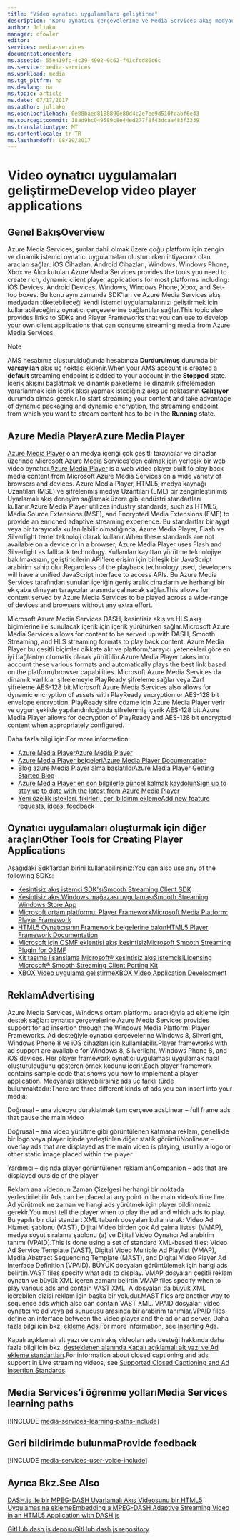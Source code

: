 ```yaml
---
title: "Video oynatıcı uygulamaları geliştirme"
description: "Konu oynatıcı çerçevelerine ve Media Services akış medyadan tüketebileceği kendi istemci uygulamalarınızı geliştirmek için kullanabileceğiniz eklentileri bağlantılar sağlar."
author: Juliako
manager: cfowler
editor: 
services: media-services
documentationcenter: 
ms.assetid: 55e419fc-4c39-4902-9c62-f41cfcd86c6c
ms.service: media-services
ms.workload: media
ms.tgt_pltfrm: na
ms.devlang: na
ms.topic: article
ms.date: 07/17/2017
ms.author: juliako
ms.openlocfilehash: 0e88baed8188890e80d4c2e7ee9d510fdabf6e43
ms.sourcegitcommit: 18ad9bc049589c8e44ed277f8f43dcaa483f3339
ms.translationtype: MT
ms.contentlocale: tr-TR
ms.lasthandoff: 08/29/2017
---
```

# <a name="develop-video-player-applications"></a><span data-ttu-id="fa4c4-103">Video oynatıcı uygulamaları geliştirme</span><span class="sxs-lookup"><span data-stu-id="fa4c4-103">Develop video player applications</span></span>
## <a name="overview"></a><span data-ttu-id="fa4c4-104">Genel Bakış</span><span class="sxs-lookup"><span data-stu-id="fa4c4-104">Overview</span></span>
<span data-ttu-id="fa4c4-105">Azure Media Services, şunlar dahil olmak üzere çoğu platform için zengin ve dinamik istemci oynatıcı uygulamaları oluştururken ihtiyacınız olan araçları sağlar: iOS Cihazları, Android Cihazları, Windows, Windows Phone, Xbox ve Alıcı kutuları.</span><span class="sxs-lookup"><span data-stu-id="fa4c4-105">Azure Media Services provides the tools you need to create rich, dynamic client player applications for most platforms including: iOS Devices, Android Devices, Windows, Windows Phone, Xbox, and Set-top boxes.</span></span> <span data-ttu-id="fa4c4-106">Bu konu aynı zamanda SDK'ları ve Azure Media Services akış medyadan tüketebileceği kendi istemci uygulamalarınızı geliştirmek için kullanabileceğiniz oynatıcı çerçevelerine bağlantılar sağlar.</span><span class="sxs-lookup"><span data-stu-id="fa4c4-106">This topic also provides links to SDKs and Player Frameworks that you can use to develop your own client applications that can consume streaming media from Azure Media Services.</span></span>

>[!NOTE]
><span data-ttu-id="fa4c4-107">AMS hesabınız oluşturulduğunda hesabınıza **Durdurulmuş** durumda bir **varsayılan** akış uç noktası eklenir.</span><span class="sxs-lookup"><span data-stu-id="fa4c4-107">When your AMS account is created a **default** streaming endpoint is added to your account in the **Stopped** state.</span></span> <span data-ttu-id="fa4c4-108">İçerik akışını başlatmak ve dinamik paketleme ile dinamik şifrelemeden yararlanmak için içerik akışı yapmak istediğiniz akış uç noktasının **Çalışıyor** durumda olması gerekir.</span><span class="sxs-lookup"><span data-stu-id="fa4c4-108">To start streaming your content and take advantage of dynamic packaging and dynamic encryption, the streaming endpoint from which you want to stream content has to be in the **Running** state.</span></span> 
 
## <a name="azure-media-player"></a><span data-ttu-id="fa4c4-109">Azure Media Player</span><span class="sxs-lookup"><span data-stu-id="fa4c4-109">Azure Media Player</span></span>
<span data-ttu-id="fa4c4-110">[Azure Media Player](http://aka.ms/ampinfo) olan medya içeriği çok çeşitli tarayıcılar ve cihazlar üzerinde Microsoft Azure Media Services'den çalmak için yerleşik bir web video oynatıcı.</span><span class="sxs-lookup"><span data-stu-id="fa4c4-110">[Azure Media Player](http://aka.ms/ampinfo) is a web video player built to play back media content from Microsoft Azure Media Services on a wide variety of browsers and devices.</span></span> <span data-ttu-id="fa4c4-111">Azure Media Player, HTML5, medya kaynağı Uzantıları (MSE) ve şifrelenmiş medya Uzantıları (EME) bir zenginleştirilmiş Uyarlamalı akış deneyim sağlamak üzere gibi endüstri standartları kullanır.</span><span class="sxs-lookup"><span data-stu-id="fa4c4-111">Azure Media Player utilizes industry standards, such as HTML5, Media Source Extensions (MSE), and Encrypted Media Extensions (EME) to provide an enriched adaptive streaming experience.</span></span> <span data-ttu-id="fa4c4-112">Bu standartlar bir aygıt veya bir tarayıcıda kullanılabilir olmadığında, Azure Media Player, Flash ve Silverlight temel teknoloji olarak kullanır.</span><span class="sxs-lookup"><span data-stu-id="fa4c4-112">When these standards are not available on a device or in a browser, Azure Media Player uses Flash and Silverlight as fallback technology.</span></span> <span data-ttu-id="fa4c4-113">Kullanılan kayıttan yürütme teknolojiye bakılmaksızın, geliştiricilerin API'lere erişim için birleşik bir JavaScript arabirim sahip olur.</span><span class="sxs-lookup"><span data-stu-id="fa4c4-113">Regardless of the playback technology used, developers will have a unified JavaScript interface to access APIs.</span></span> <span data-ttu-id="fa4c4-114">Bu Azure Media Services tarafından sunulan içeriğin geniş aralık cihazların ve herhangi bir ek çaba olmayan tarayıcılar arasında çalınacak sağlar.</span><span class="sxs-lookup"><span data-stu-id="fa4c4-114">This allows for content served by Azure Media Services to be played across a wide-range of devices and browsers without any extra effort.</span></span>

<span data-ttu-id="fa4c4-115">Microsoft Azure Media Services DASH, kesintisiz akış ve HLS akış biçimlerine ile sunulacak içerik için içerik yürütürken sağlar.</span><span class="sxs-lookup"><span data-stu-id="fa4c4-115">Microsoft Azure Media Services allows for content to be served up with DASH, Smooth Streaming, and HLS streaming formats to play back content.</span></span> <span data-ttu-id="fa4c4-116">Azure Media Player bu çeşitli biçimler dikkate alır ve platform/tarayıcı yetenekleri göre en iyi bağlantıyı otomatik olarak yürütülür.</span><span class="sxs-lookup"><span data-stu-id="fa4c4-116">Azure Media Player takes into account these various formats and automatically plays the best link based on the platform/browser capabilities.</span></span> <span data-ttu-id="fa4c4-117">Microsoft Azure Media Services da dinamik varlıklar şifrelemeyle PlayReady şifreleme sağlar veya Zarf şifreleme AES-128 bit.</span><span class="sxs-lookup"><span data-stu-id="fa4c4-117">Microsoft Azure Media Services also allows for dynamic encryption of assets with PlayReady encryption or AES-128 bit envelope encryption.</span></span> <span data-ttu-id="fa4c4-118">PlayReady şifre çözme için Azure Media Player verir ve uygun şekilde yapılandırıldığında şifrelenmiş içerik AES-128 bit.</span><span class="sxs-lookup"><span data-stu-id="fa4c4-118">Azure Media Player allows for decryption of PlayReady and AES-128 bit encrypted content when appropriately configured.</span></span> 

<span data-ttu-id="fa4c4-119">Daha fazla bilgi için:</span><span class="sxs-lookup"><span data-stu-id="fa4c4-119">For more information:</span></span>

* [<span data-ttu-id="fa4c4-120">Azure Media Player</span><span class="sxs-lookup"><span data-stu-id="fa4c4-120">Azure Media Player</span></span>](http://aka.ms/ampinfo)
* [<span data-ttu-id="fa4c4-121">Azure Media Player belgeleri</span><span class="sxs-lookup"><span data-stu-id="fa4c4-121">Azure Media Player Documentation</span></span>](http://aka.ms/ampdocs) 
* [<span data-ttu-id="fa4c4-122">Blog azure Media Player alma başlatıldı</span><span class="sxs-lookup"><span data-stu-id="fa4c4-122">Azure Media Player Getting Started Blog</span></span>](https://azure.microsoft.com/blog/2015/04/15/announcing-azure-media-player/)
* [<span data-ttu-id="fa4c4-123">Azure Media Player en son bilgilerle güncel kalmak kaydolun</span><span class="sxs-lookup"><span data-stu-id="fa4c4-123">Sign up to stay up to date with the latest from Azure Media Player</span></span>](http://aka.ms/ampsignup)
* [<span data-ttu-id="fa4c4-124">Yeni özellik istekleri, fikirleri, geri bildirim ekleme</span><span class="sxs-lookup"><span data-stu-id="fa4c4-124">Add new feature requests, ideas, feedback</span></span>](http://aka.ms/ampuservoice) 

## <a name="other-tools-for-creating-player-applications"></a><span data-ttu-id="fa4c4-125">Oynatıcı uygulamaları oluşturmak için diğer araçları</span><span class="sxs-lookup"><span data-stu-id="fa4c4-125">Other Tools for Creating Player Applications</span></span>
<span data-ttu-id="fa4c4-126">Aşağıdaki Sdk'lardan birini kullanabilirsiniz:</span><span class="sxs-lookup"><span data-stu-id="fa4c4-126">You can also use any of the following SDKs:</span></span>

* [<span data-ttu-id="fa4c4-127">Kesintisiz akış istemci SDK'sı</span><span class="sxs-lookup"><span data-stu-id="fa4c4-127">Smooth Streaming Client SDK</span></span>](http://www.iis.net/downloads/microsoft/smooth-streaming) 
* [<span data-ttu-id="fa4c4-128">Kesintisiz akış Windows mağazası uygulaması</span><span class="sxs-lookup"><span data-stu-id="fa4c4-128">Smooth Streaming Windows Store App</span></span>](media-services-build-smooth-streaming-apps.md)
* [<span data-ttu-id="fa4c4-129">Microsoft ortam platformu: Player Framework</span><span class="sxs-lookup"><span data-stu-id="fa4c4-129">Microsoft Media Platform: Player Framework</span></span>](http://playerframework.codeplex.com/) 
* [<span data-ttu-id="fa4c4-130">HTML5 Oynatıcısının Framework belgelerine bakın</span><span class="sxs-lookup"><span data-stu-id="fa4c4-130">HTML5 Player Framework Documentation</span></span>](http://playerframework.codeplex.com/wikipage?title=HTML5%20Player&referringTitle=Documentation) 
* [<span data-ttu-id="fa4c4-131">Microsoft için OSMF eklentisi akış kesintisiz</span><span class="sxs-lookup"><span data-stu-id="fa4c4-131">Microsoft Smooth Streaming Plugin for OSMF</span></span>](https://www.microsoft.com/download/details.aspx?id=36057) 
* [<span data-ttu-id="fa4c4-132">Kit taşıma lisanslama Microsoft® kesintisiz akış istemcisi</span><span class="sxs-lookup"><span data-stu-id="fa4c4-132">Licensing Microsoft® Smooth Streaming Client Porting Kit</span></span>](http://aka.ms/sspk) 
* [<span data-ttu-id="fa4c4-133">XBOX Video uygulama geliştirme</span><span class="sxs-lookup"><span data-stu-id="fa4c4-133">XBOX Video Application Development</span></span>](http://xbox.create.msdn.com/) 

## <a name="advertising"></a><span data-ttu-id="fa4c4-134">Reklam</span><span class="sxs-lookup"><span data-stu-id="fa4c4-134">Advertising</span></span>
<span data-ttu-id="fa4c4-135">Azure Media Services, Windows ortam platformu aracılığıyla ad ekleme için destek sağlar: oynatıcı çerçevelerine.</span><span class="sxs-lookup"><span data-stu-id="fa4c4-135">Azure Media Services provides support for ad insertion through the Windows Media Platform: Player Frameworks.</span></span> <span data-ttu-id="fa4c4-136">Ad desteğiyle oynatıcı çerçevelerine Windows 8, Silverlight, Windows Phone 8 ve iOS cihazları için kullanılabilir.</span><span class="sxs-lookup"><span data-stu-id="fa4c4-136">Player frameworks with ad support are available for Windows 8, Silverlight, Windows Phone 8, and iOS devices.</span></span> <span data-ttu-id="fa4c4-137">Her player framework oynatıcı uygulaması uygulamak nasıl oluşturulduğunu gösteren örnek kodunu içerir.</span><span class="sxs-lookup"><span data-stu-id="fa4c4-137">Each player framework contains sample code that shows you how to implement a player application.</span></span> <span data-ttu-id="fa4c4-138">Medyanızı ekleyebilirsiniz ads üç farklı türde bulunmaktadır:</span><span class="sxs-lookup"><span data-stu-id="fa4c4-138">There are three different kinds of ads you can insert into your media:</span></span>

<span data-ttu-id="fa4c4-139">Doğrusal – ana videoyu duraklatmak tam çerçeve ads</span><span class="sxs-lookup"><span data-stu-id="fa4c4-139">Linear – full frame ads that pause the main video</span></span>

<span data-ttu-id="fa4c4-140">Doğrusal – ana video yürütme gibi görüntülenen katmana reklam, genellikle bir logo veya player içinde yerleştirilen diğer statik görüntü</span><span class="sxs-lookup"><span data-stu-id="fa4c4-140">Nonlinear – overlay ads that are displayed as the main video is playing, usually a logo or other static image placed within the player</span></span>

<span data-ttu-id="fa4c4-141">Yardımcı – dışında player görüntülenen reklamları</span><span class="sxs-lookup"><span data-stu-id="fa4c4-141">Companion – ads that are displayed outside of the player</span></span>

<span data-ttu-id="fa4c4-142">Reklam ana videonun Zaman Çizelgesi herhangi bir noktada yerleştirilebilir.</span><span class="sxs-lookup"><span data-stu-id="fa4c4-142">Ads can be placed at any point in the main video’s time line.</span></span> <span data-ttu-id="fa4c4-143">Ad yürütmek ne zaman ve hangi ads yürütmek için player bildirmeniz gerekir.</span><span class="sxs-lookup"><span data-stu-id="fa4c4-143">You must tell the player when to play the ad and which ads to play.</span></span> <span data-ttu-id="fa4c4-144">Bu yapılır bir dizi standart XML tabanlı dosyaları kullanılarak: Video Ad Hizmeti şablonu (VAST), Dijital Video birden çok Ad çalma listesi (VMAP), medya soyut sıralama şablonu (a) ve Dijital Video Oynatıcı Ad arabirim tanımı (VPAID).</span><span class="sxs-lookup"><span data-stu-id="fa4c4-144">This is done using a set of standard XML-based files: Video Ad Service Template (VAST), Digital Video Multiple Ad Playlist (VMAP), Media Abstract Sequencing Template (MAST), and Digital Video Player Ad Interface Definition (VPAID).</span></span> <span data-ttu-id="fa4c4-145">BÜYÜK dosyaları görüntülemek için hangi ads belirtin.</span><span class="sxs-lookup"><span data-stu-id="fa4c4-145">VAST files specify what ads to display.</span></span> <span data-ttu-id="fa4c4-146">VMAP dosyaları çeşitli reklam oynatın ve büyük XML içeren zamanı belirtin.</span><span class="sxs-lookup"><span data-stu-id="fa4c4-146">VMAP files specify when to play various ads and contain VAST XML.</span></span> <span data-ttu-id="fa4c4-147">A dosyaları da büyük XML içerebilen dizisi reklam için başka bir yoludur.</span><span class="sxs-lookup"><span data-stu-id="fa4c4-147">MAST files are another way to sequence ads which also can contain VAST XML.</span></span> <span data-ttu-id="fa4c4-148">VPAID dosyaları video oynatıcı ve ad veya ad sunucusu arasında bir arabirim tanımlar.</span><span class="sxs-lookup"><span data-stu-id="fa4c4-148">VPAID files define an interface between the video player and the ad or ad server.</span></span> <span data-ttu-id="fa4c4-149">Daha fazla bilgi için bkz: [ekleme Ads](https://msdn.microsoft.com/library/dn387398.aspx).</span><span class="sxs-lookup"><span data-stu-id="fa4c4-149">For more information, see [Inserting Ads](https://msdn.microsoft.com/library/dn387398.aspx).</span></span>

<span data-ttu-id="fa4c4-150">Kapalı açıklamalı alt yazı ve canlı akış videoları ads desteği hakkında daha fazla bilgi için bkz: [desteklenen alanında Kapalı açıklamalı alt yazı ve Ad ekleme standartları](https://msdn.microsoft.com/library/c49e0b4d-357e-4cca-95e5-2288924d1ff3#caption_ad).</span><span class="sxs-lookup"><span data-stu-id="fa4c4-150">For information about closed captioning and ads support in Live streaming videos, see [Supported Closed Captioning and Ad Insertion Standards](https://msdn.microsoft.com/library/c49e0b4d-357e-4cca-95e5-2288924d1ff3#caption_ad).</span></span>

## <a name="media-services-learning-paths"></a><span data-ttu-id="fa4c4-151">Media Services’i öğrenme yolları</span><span class="sxs-lookup"><span data-stu-id="fa4c4-151">Media Services learning paths</span></span>
[!INCLUDE [media-services-learning-paths-include](../../includes/media-services-learning-paths-include.md)]

## <a name="provide-feedback"></a><span data-ttu-id="fa4c4-152">Geri bildirimde bulunma</span><span class="sxs-lookup"><span data-stu-id="fa4c4-152">Provide feedback</span></span>
[!INCLUDE [media-services-user-voice-include](../../includes/media-services-user-voice-include.md)]

## <a name="see-also"></a><span data-ttu-id="fa4c4-153">Ayrıca Bkz.</span><span class="sxs-lookup"><span data-stu-id="fa4c4-153">See Also</span></span>
[<span data-ttu-id="fa4c4-154">DASH.js ile bir MPEG-DASH Uyarlamalı Akış Videosunu bir HTML5 Uygulamasına ekleme</span><span class="sxs-lookup"><span data-stu-id="fa4c4-154">Embedding a MPEG-DASH Adaptive Streaming Video in an HTML5 Application with DASH.js</span></span>](media-services-embed-mpeg-dash-in-html5.md)

[<span data-ttu-id="fa4c4-155">GitHub dash.js deposu</span><span class="sxs-lookup"><span data-stu-id="fa4c4-155">GitHub dash.js repository</span></span>](https://github.com/Dash-Industry-Forum/dash.js)


